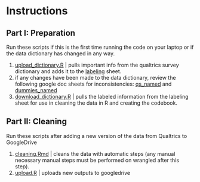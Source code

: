 # Instructions

## Part I: Preparation
Run these scripts if this is the first time running the code on your laptop or if the data dictionary has changed in any way.
1. [upload_dictionary.R](https://github.com/aeherman/communities_speak/blob/main/sp22/code/dictionary_upload.R) | pulls important info from the qualtrics survey dictionary and adds it to the [labeling](https://docs.google.com/spreadsheets/d/1qYNIz9QxsSlmqjD5Ym5BKI4Z160T2EBe3SeDq2ABIdw/edit#gid=261128975) sheet.
2. if any changes have been made to the data dictionary, review the following google doc sheets for inconsistencies: [qs_named](https://docs.google.com/spreadsheets/d/1qYNIz9QxsSlmqjD5Ym5BKI4Z160T2EBe3SeDq2ABIdw/edit#gid=238259965) and [dummies_named](https://docs.google.com/spreadsheets/d/1qYNIz9QxsSlmqjD5Ym5BKI4Z160T2EBe3SeDq2ABIdw/edit#gid=1159455677)
3. [download_dictionary.R](https://github.com/aeherman/communities_speak/blob/main/sp22/code/dictionary_download.R) | pulls the labeled information from the labeling sheet for use in cleaning the data in R and creating the codebook.

## Part II: Cleaning
Run these scripts after adding a new version of the data from Qualtrics to GoogleDrive
1. [cleaning.Rmd]([url](https://github.com/aeherman/communities_speak/blob/main/sp22/code/cleaning.Rmd)) | cleans the data with automatic steps (any manual necessary manual steps must be performed on wrangled after this step).
2. [upload.R](https://github.com/aeherman/communities_speak/blob/main/sp22/code/upload.R) | uploads new outputs to googledrive
